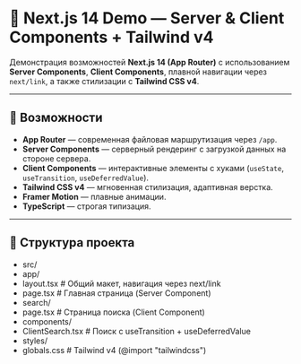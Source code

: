 # 🚀 Next.js 14 Demo — Server & Client Components + Tailwind v4

Демонстрация возможностей **Next.js 14 (App Router)** с использованием **Server Components**, **Client Components**, плавной навигации через `next/link`, а также стилизации с **Tailwind CSS v4**.

---

## 📌 Возможности
- **App Router** — современная файловая маршрутизация через `/app`.
- **Server Components** — серверный рендеринг с загрузкой данных на стороне сервера.
- **Client Components** — интерактивные элементы с хуками (`useState`, `useTransition`, `useDeferredValue`).
- **Tailwind CSS v4** — мгновенная стилизация, адаптивная верстка.
- **Framer Motion** — плавные анимации.
- **TypeScript** — строгая типизация.

---

## 📂 Структура проекта
- src/
- app/
- layout.tsx # Общий макет, навигация через next/link
- page.tsx # Главная страница (Server Component)
- search/
- page.tsx # Страница поиска (Client Component)
- components/
- ClientSearch.tsx # Поиск с useTransition + useDeferredValue
- styles/
- globals.css # Tailwind v4 (@import "tailwindcss")